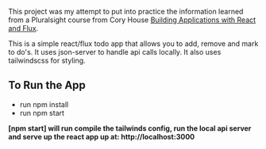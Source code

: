 This project was my attempt to put into practice the information learned from a Pluralsight course from Cory House [Building Applications with React and Flux](https://app.pluralsight.com/library/courses/react-flux-building-applications).

This is a simple react/flux todo app that allows you to add, remove and mark to do's. It uses json-server to handle api calls locally. It also uses tailwindscss for styling.

## To Run the App

- run npm install
- run npm start

**[npm start] will run compile the tailwinds config, run the local api server and serve up the react app up at: http://localhost:3000**
